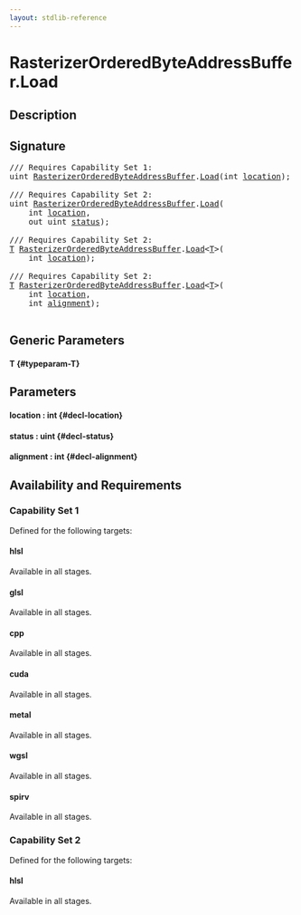 ```yaml
---
layout: stdlib-reference
---
```


# RasterizerOrderedByteAddressBuffer\.Load

## Description





## Signature 

<pre>
/// Requires Capability Set 1:
<span class="code_keyword">uint</span> <a href="/stdlib-reference/types/RasterizerOrderedByteAddressBuffer/index" class="code_type">RasterizerOrderedByteAddressBuffer</a>.<a href="/stdlib-reference/types/RasterizerOrderedByteAddressBuffer/Load">Load</a>(<span class="code_keyword">int</span> <a href="/stdlib-reference/types/RasterizerOrderedByteAddressBuffer/Load#decl-location" class="code_param">location</a>);

/// Requires Capability Set 2:
<span class="code_keyword">uint</span> <a href="/stdlib-reference/types/RasterizerOrderedByteAddressBuffer/index" class="code_type">RasterizerOrderedByteAddressBuffer</a>.<a href="/stdlib-reference/types/RasterizerOrderedByteAddressBuffer/Load">Load</a>(
    <span class="code_keyword">int</span> <a href="/stdlib-reference/types/RasterizerOrderedByteAddressBuffer/Load#decl-location" class="code_param">location</a>,
    <span class="code_keyword">out</span> <span class="code_keyword">uint</span> <a href="/stdlib-reference/types/RasterizerOrderedByteAddressBuffer/Load#decl-status" class="code_param">status</a>);

/// Requires Capability Set 2:
<a href="/stdlib-reference/types/RasterizerOrderedByteAddressBuffer/Load#typeparam-T" class="code_type">T</a> <a href="/stdlib-reference/types/RasterizerOrderedByteAddressBuffer/index" class="code_type">RasterizerOrderedByteAddressBuffer</a>.<a href="/stdlib-reference/types/RasterizerOrderedByteAddressBuffer/Load">Load</a>&lt;<a href="/stdlib-reference/types/RasterizerOrderedByteAddressBuffer/Load#typeparam-T" class="code_type">T</a>&gt;(
    <span class="code_keyword">int</span> <a href="/stdlib-reference/types/RasterizerOrderedByteAddressBuffer/Load#decl-location" class="code_param">location</a>);

/// Requires Capability Set 2:
<a href="/stdlib-reference/types/RasterizerOrderedByteAddressBuffer/Load#typeparam-T" class="code_type">T</a> <a href="/stdlib-reference/types/RasterizerOrderedByteAddressBuffer/index" class="code_type">RasterizerOrderedByteAddressBuffer</a>.<a href="/stdlib-reference/types/RasterizerOrderedByteAddressBuffer/Load">Load</a>&lt;<a href="/stdlib-reference/types/RasterizerOrderedByteAddressBuffer/Load#typeparam-T" class="code_type">T</a>&gt;(
    <span class="code_keyword">int</span> <a href="/stdlib-reference/types/RasterizerOrderedByteAddressBuffer/Load#decl-location" class="code_param">location</a>,
    <span class="code_keyword">int</span> <a href="/stdlib-reference/types/RasterizerOrderedByteAddressBuffer/Load#decl-alignment" class="code_param">alignment</a>);

</pre>

## Generic Parameters

#### T {#typeparam-T}

## Parameters

#### location  : int {#decl-location}
#### status  : uint {#decl-status}
#### alignment  : int {#decl-alignment}

## Availability and Requirements

### Capability Set 1

Defined for the following targets:

#### hlsl
Available in all stages.

#### glsl
Available in all stages.

#### cpp
Available in all stages.

#### cuda
Available in all stages.

#### metal
Available in all stages.

#### wgsl
Available in all stages.

#### spirv
Available in all stages.


### Capability Set 2

Defined for the following targets:

#### hlsl
Available in all stages.



